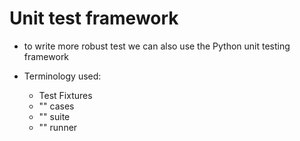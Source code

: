 # Unit test framework

- to write more robust test we can also use the Python unit testing framework

- Terminology used:
    - Test Fixtures
    - "" cases
    - "" suite
    - "" runner